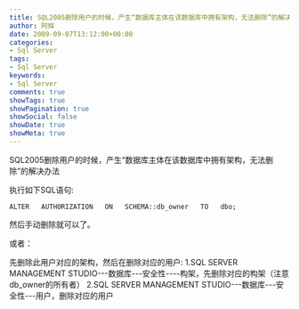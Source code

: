 ```yaml
---
title: SQL2005删除用户的时候，产生“数据库主体在该数据库中拥有架构，无法删除”的解决办法
author: 阿辉
date: 2009-09-07T13:12:00+00:00
categories:
- Sql Server
tags:
- Sql Server
keywords:
- Sql Server
comments: true
showTags: true
showPagination: true
showSocial: false
showDate: true
showMeta: true
---
```

SQL2005删除用户的时候，产生“数据库主体在该数据库中拥有架构，无法删除”的解决办法

执行如下SQL语句:

`ALTER   AUTHORIZATION   ON   SCHEMA::db_owner   TO   dbo;`

然后手动删除就可以了。

<!--more-->

或者：

先删除此用户对应的架构，然后在删除对应的用户:
1.SQL SERVER MANAGEMENT STUDIO---数据库---安全性----构架，先删除对应的构架（注意db_owner的所有者）
2.SQL SERVER MANAGEMENT STUDIO---数据库---安全性---用户，删除对应的用户